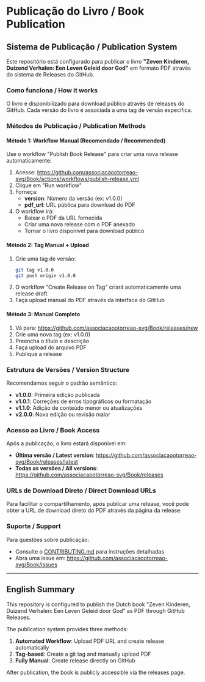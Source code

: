 # Publicação do Livro / Book Publication

## Sistema de Publicação / Publication System

Este repositório está configurado para publicar o livro **"Zeven Kinderen, Duizend Verhalen: Een Leven Geleid door God"** em formato PDF através do sistema de Releases do GitHub.

### Como funciona / How it works

O livro é disponibilizado para download público através de releases do GitHub. Cada versão do livro é associada a uma tag de versão específica.

### Métodos de Publicação / Publication Methods

#### Método 1: Workflow Manual (Recomendado / Recommended)

Use o workflow "Publish Book Release" para criar uma nova release automaticamente:

1. Acesse: https://github.com/associacaootorreao-svg/Book/actions/workflows/publish-release.yml
2. Clique em "Run workflow"
3. Forneça:
   - **version**: Número da versão (ex: v1.0.0)
   - **pdf_url**: URL pública para download do PDF
4. O workflow irá:
   - Baixar o PDF da URL fornecida
   - Criar uma nova release com o PDF anexado
   - Tornar o livro disponível para download público

#### Método 2: Tag Manual + Upload

1. Crie uma tag de versão:
   ```bash
   git tag v1.0.0
   git push origin v1.0.0
   ```
2. O workflow "Create Release on Tag" criará automaticamente uma release draft
3. Faça upload manual do PDF através da interface do GitHub

#### Método 3: Manual Completo

1. Vá para: https://github.com/associacaootorreao-svg/Book/releases/new
2. Crie uma nova tag (ex: v1.0.0)
3. Preencha o título e descrição
4. Faça upload do arquivo PDF
5. Publique a release

### Estrutura de Versões / Version Structure

Recomendamos seguir o padrão semântico:

- **v1.0.0**: Primeira edição publicada
- **v1.0.1**: Correções de erros tipográficos ou formatação
- **v1.1.0**: Adição de conteúdo menor ou atualizações
- **v2.0.0**: Nova edição ou revisão maior

### Acesso ao Livro / Book Access

Após a publicação, o livro estará disponível em:
- **Última versão / Latest version**: https://github.com/associacaootorreao-svg/Book/releases/latest
- **Todas as versões / All versions**: https://github.com/associacaootorreao-svg/Book/releases

### URLs de Download Direto / Direct Download URLs

Para facilitar o compartilhamento, após publicar uma release, você pode obter a URL de download direto do PDF através da página da release.

### Suporte / Support

Para questões sobre publicação:
- Consulte o [CONTRIBUTING.md](CONTRIBUTING.md) para instruções detalhadas
- Abra uma issue em: https://github.com/associacaootorreao-svg/Book/issues

---

## English Summary

This repository is configured to publish the Dutch book "Zeven Kinderen, Duizend Verhalen: Een Leven Geleid door God" as PDF through GitHub Releases. 

The publication system provides three methods:
1. **Automated Workflow**: Upload PDF URL and create release automatically
2. **Tag-based**: Create a git tag and manually upload PDF
3. **Fully Manual**: Create release directly on GitHub

After publication, the book is publicly accessible via the releases page.
